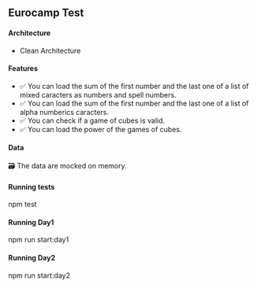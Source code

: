 ## Eurocamp Test

#### __Architecture__
* Clean Architecture

#### __Features__
* ✅  You can load the sum of the first number and the last one of a list of mixed caracters as numbers and spell numbers.
* ✅  You can load the sum of the first number and the last one of a list of alpha numberics caracters.
* ✅  You can check if a game of cubes is valid.
* ✅  You can load the power of the games of cubes.

#### __Data__
🗃️ The data are mocked on memory.

#### __Running tests__
npm test

#### __Running Day1__
npm run start:day1

#### __Running Day2__
npm run start:day2

